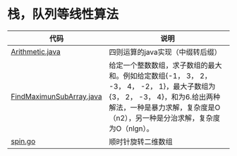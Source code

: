 # 栈，队列等线性算法

|代码|说明|
|-|-|
|[Arithmetic.java](Arithmetic.java)|四则运算的java实现（中缀转后缀）
|[FindMaximunSubArray.java](FindMaximunSubArray.java)|给定一个整数数组，求子数组的最大和。例如给定数组{-1， 3， 2， -3， 4， -2， 1}，最大子数组为{3， 2， -3， 4}，和为6.给出两种解法，一种是暴力求解，复杂度是O（n2），另一种是分治求解，复杂度为O（nlgn）。
|[spin.go](spin.go)|顺时针旋转二维数组